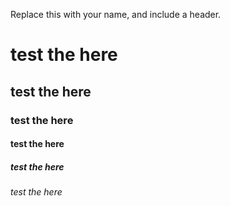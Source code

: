 Replace this with your name, and include a header.

# test the here
## test the here
### test the here
#### test the here
##### test the here
###### test the here
